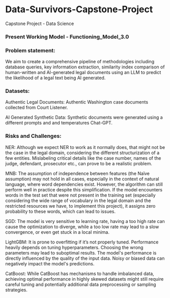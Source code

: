 # Data-Survivors-Capstone-Project
Capstone Project - Data Science

<h3>Present Working Model - Functioning_Model_3.0</h3>

<h3>Problem statement:</h3>

We aim to create a comprehensive pipeline of methodologies including database queries, key information extraction, similarity index comparison of human-written and AI-generated legal documents using an LLM to predict the likelihood of a legal text being AI generated.

<h3>Datasets:</h3>

Authentic Legal Documents: Authentic Washington case documents collected from Court Listener.

AI Generated Synthetic Data: Synthetic documents were generated using a different prompts and and temperatures Chat-GPT.

<h3>Risks and Challenges:</h3>

NER:
Although we expect NER to work as it normally does, that might not be the case in the legal domain, considering the different structurization of a few entities.
Mislabeling critical details like the case number, names of the judge, defendant, prosecutor etc., can prove to be a realistic problem.

MNB:
The assumption of independence between features (the Naïve assumption) may not hold in all cases, especially in the context of natural language, where word dependencies exist. However, the algorithm can still perform well in practice despite this simplification.
If the model encounters words in the test set that were not present in the training set (especially considering the wide range of vocabulary in the legal domain and the restricted resources we have, to implement this project), it assigns zero probability to these words, which can lead to issues.

SGD:
The model is very sensitive to learning rate, having a too high rate can cause the optimization to diverge, while a too low rate may lead to a slow convergence, or even get stuck in a local minima.

LightGBM:
It is prone to overfitting if it’s not properly tuned.
Performance heavily depends on tuning hyperparameters. Choosing the wrong parameters may lead to suboptimal results.
The model's performance is directly influenced by the quality of the input data. Noisy or biased data can negatively impact the model's predictions.

CatBoost:
While CatBoost has mechanisms to handle imbalanced data, achieving optimal performance in highly skewed datasets might still require careful tuning and potentially additional data preprocessing or sampling strategies.
